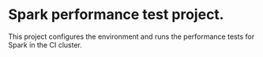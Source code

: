 # Spark performance test project.

This project configures the environment and runs the performance tests for Spark in the CI cluster.

